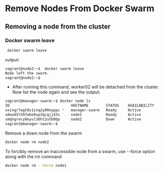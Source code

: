 # Remove Nodes From Docker Swarm

## Removing a node from the cluster

### Docker swarm leave

```bash
 docker swarm leave
```

output:

```bash
vagrant@node2:~$  docker swarm leave
Node left the swarm.
vagrant@node2:~$
```

- After running this command, worker02 will be detached from the cluster. Now list the node again and see the output:

```bash
vagrant@manager-swarm:~$ docker node ls
ID                            HOSTNAME        STATUS    AVAILABILITY   MANAGER STATUS   ENGINE VERSION
xxingr7agt8s1zxq2y00oyppc *   manager-swarm   Ready     Active         Leader           23.0.1
x0ea45l597wbe9up3qcqjj43s     node1           Ready     Active                          23.0.1
smqhgrecy8eyul36ht2utb0bp     node2           Down      Active                          23.0.1
vagrant@manager-swarm:~$
```

Remove a down node from the swarm

```bash
docker node rm node2
```

To forcibly remove an inaccessible node from a swarm, use --force option along with the rm command

```bash
docker node rm --force node1
```
